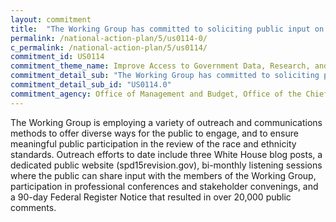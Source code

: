 ```yaml
---
layout: commitment
title:  "The Working Group has committed to soliciting public input on the Working Group’s recommendations on race and ethnicity standards."
permalink: /national-action-plan/5/us0114-0/
c_permalink: /national-action-plan/5/us0114/
commitment_id: US0114
commitment_theme_name: Improve Access to Government Data, Research, and Information
commitment_detail_sub: "The Working Group has committed to soliciting public input on the Working Group’s recommendations on race and ethnicity standards."
commitment_detail_sub_id: "US0114.0"
commitment_agency: Office of Management and Budget, Office of the Chief Statistician
---
```


The Working Group is employing a variety of outreach and communications methods to offer diverse ways for the public to engage, and to ensure meaningful public participation in the review of the race and ethnicity standards. Outreach efforts to date include three White House blog posts, a dedicated public website (spd15revision.gov), bi-monthly listening sessions where the public can share input with the members of the Working Group, participation in professional conferences and stakeholder convenings, and a 90-day Federal Register Notice that resulted in over 20,000 public comments.
